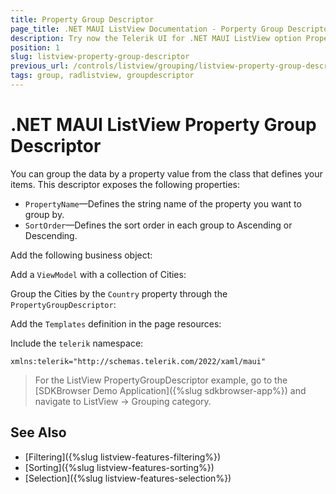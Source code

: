 ```yaml
---
title: Property Group Descriptor
page_title: .NET MAUI ListView Documentation - Porperty Group Descriptors
description: Try now the Telerik UI for .NET MAUI ListView option PropertyGroupDescriptor for grouping items by a property value from the class that defines them.
position: 1
slug: listview-property-group-descriptor
previous_url: /controls/listview/grouping/listview-property-group-descriptor
tags: group, radlistview, groupdescriptor
---
```


# .NET MAUI ListView Property Group Descriptor

You can group the data by a property value from the class that defines your items. This descriptor exposes the following properties:

- `PropertyName`&mdash;Defines the string name of the property you want to group by.
- `SortOrder`&mdash;Defines the sort order in each group to Ascending or Descending.

Add the following business object:

<snippet id='listview-grouping-groupdescriptors-businessobject' />

Add a `ViewModel` with a collection of Cities:

<snippet id='listview-grouping-groupdescriptors-viewmodel' />

Group the Cities by the `Country` property through the `PropertyGroupDescriptor`:

<snippet id='listview-grouping-propertygroupdescriptor'/>

Add the `Templates` definition in the page resources:

<snippet id='listview-grouping-templates' />

Include the `telerik` namespace:

```XAML
xmlns:telerik="http://schemas.telerik.com/2022/xaml/maui" 
```

> For the ListView PropertyGroupDescriptor example, go to the [SDKBrowser Demo Application]({%slug sdkbrowser-app%}) and navigate to ListView  -> Grouping category.

## See Also

- [Filtering]({%slug listview-features-filtering%})
- [Sorting]({%slug listview-features-sorting%})
- [Selection]({%slug listview-features-selection%})

